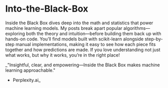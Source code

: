 # Into-the-Black-Box

Inside the Black Box dives deep into the math and statistics that power machine learning models. My posts break apart popular algorithms—exploring both the theory and intuition—before building them back up with hands-on code. You’ll find models built with scikit-learn alongside step-by-step manual implementations, making it easy to see how each piece fits together and how predictions are made. If you love understanding not just what works, but why it works, you’re in the right place!

_"Insightful, clear, and empowering—Inside the Black Box makes machine learning approachable."
- Perplexity.ai_

